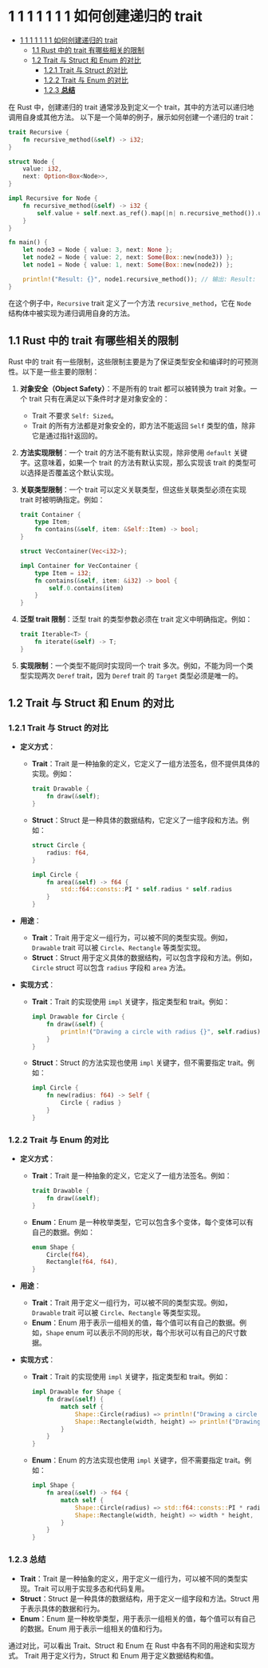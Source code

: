 # 1 1 1 1 1 1 1 如何创建递归的 trait

<!-- TOC START -->
- [1 1 1 1 1 1 1 如何创建递归的 trait](#1-1-1-1-1-1-1-如何创建递归的-trait)
  - [1.1 Rust 中的 trait 有哪些相关的限制](#rust-中的-trait-有哪些相关的限制)
  - [1.2 Trait 与 Struct 和 Enum 的对比](#trait-与-struct-和-enum-的对比)
    - [1.2.1 Trait 与 Struct 的对比](#trait-与-struct-的对比)
    - [1.2.2 Trait 与 Enum 的对比](#trait-与-enum-的对比)
    - [1.2.3 **总结**](#**总结**)
<!-- TOC END -->

在 Rust 中，创建递归的 trait 通常涉及到定义一个 trait，其中的方法可以递归地调用自身或其他方法。
以下是一个简单的例子，展示如何创建一个递归的 trait：

```rust
trait Recursive {
    fn recursive_method(&self) -> i32;
}

struct Node {
    value: i32,
    next: Option<Box<Node>>,
}

impl Recursive for Node {
    fn recursive_method(&self) -> i32 {
        self.value + self.next.as_ref().map(|n| n.recursive_method()).unwrap_or(0)
    }
}

fn main() {
    let node3 = Node { value: 3, next: None };
    let node2 = Node { value: 2, next: Some(Box::new(node3)) };
    let node1 = Node { value: 1, next: Some(Box::new(node2)) };

    println!("Result: {}", node1.recursive_method()); // 输出: Result: 6
}

```

在这个例子中，`Recursive` trait 定义了一个方法 `recursive_method`，它在 `Node` 结构体中被实现为递归调用自身的方法。

## 1.1 Rust 中的 trait 有哪些相关的限制

Rust 中的 trait 有一些限制，这些限制主要是为了保证类型安全和编译时的可预测性。以下是一些主要的限制：

1. **对象安全（Object Safety）**：不是所有的 trait 都可以被转换为 trait 对象。一个 trait 只有在满足以下条件时才是对象安全的：
   - Trait 不要求 `Self: Sized`。
   - Trait 的所有方法都是对象安全的，即方法不能返回 `Self` 类型的值，除非它是通过指针返回的。

2. **方法实现限制**：一个 trait 的方法不能有默认实现，除非使用 `default` 关键字。这意味着，如果一个 trait 的方法有默认实现，那么实现该 trait 的类型可以选择是否覆盖这个默认实现。

3. **关联类型限制**：一个 trait 可以定义关联类型，但这些关联类型必须在实现 trait 时被明确指定。例如：

   ```rust
   trait Container {
       type Item;
       fn contains(&self, item: &Self::Item) -> bool;
   }

   struct VecContainer(Vec<i32>);

   impl Container for VecContainer {
       type Item = i32;
       fn contains(&self, item: &i32) -> bool {
           self.0.contains(item)
       }
   }
   ```

4. **泛型 trait 限制**：泛型 trait 的类型参数必须在 trait 定义中明确指定。例如：

   ```rust
   trait Iterable<T> {
       fn iterate(&self) -> T;
   }
   ```

5. **实现限制**：一个类型不能同时实现同一个 trait 多次。例如，不能为同一个类型实现两次 `Deref` trait，因为 `Deref` trait 的 `Target` 类型必须是唯一的。

## 1.2 Trait 与 Struct 和 Enum 的对比

### 1.2.1 Trait 与 Struct 的对比

- **定义方式**：
  - **Trait**：Trait 是一种抽象的定义，它定义了一组方法签名，但不提供具体的实现。例如：

    ```rust
    trait Drawable {
        fn draw(&self);
    }
    ```

  - **Struct**：Struct 是一种具体的数据结构，它定义了一组字段和方法。例如：

    ```rust
    struct Circle {
        radius: f64,
    }

    impl Circle {
        fn area(&self) -> f64 {
            std::f64::consts::PI * self.radius * self.radius
        }
    }
    ```

- **用途**：
  - **Trait**：Trait 用于定义一组行为，可以被不同的类型实现。例如，`Drawable` trait 可以被 `Circle`、`Rectangle` 等类型实现。
  - **Struct**：Struct 用于定义具体的数据结构，可以包含字段和方法。例如，`Circle` struct 可以包含 `radius` 字段和 `area` 方法。

- **实现方式**：
  - **Trait**：Trait 的实现使用 `impl` 关键字，指定类型和 trait。例如：

    ```rust
    impl Drawable for Circle {
        fn draw(&self) {
            println!("Drawing a circle with radius {}", self.radius);
        }
    }
    ```

  - **Struct**：Struct 的方法实现也使用 `impl` 关键字，但不需要指定 trait。例如：

    ```rust
    impl Circle {
        fn new(radius: f64) -> Self {
            Circle { radius }
        }
    }
    ```

### 1.2.2 Trait 与 Enum 的对比

- **定义方式**：
  - **Trait**：Trait 是一种抽象的定义，它定义了一组方法签名。例如：

    ```rust
    trait Drawable {
        fn draw(&self);
    }
    ```

  - **Enum**：Enum 是一种枚举类型，它可以包含多个变体，每个变体可以有自己的数据。例如：

    ```rust
    enum Shape {
        Circle(f64),
        Rectangle(f64, f64),
    }
    ```

- **用途**：
  - **Trait**：Trait 用于定义一组行为，可以被不同的类型实现。例如，`Drawable` trait 可以被 `Circle`、`Rectangle` 等类型实现。
  - **Enum**：Enum 用于表示一组相关的值，每个值可以有自己的数据。例如，`Shape` enum 可以表示不同的形状，每个形状可以有自己的尺寸数据。

- **实现方式**：
  - **Trait**：Trait 的实现使用 `impl` 关键字，指定类型和 trait。例如：

    ```rust
    impl Drawable for Shape {
        fn draw(&self) {
            match self {
                Shape::Circle(radius) => println!("Drawing a circle with radius {}", radius),
                Shape::Rectangle(width, height) => println!("Drawing a rectangle with width {} and height {}", width, height),
            }
        }
    }
    ```

  - **Enum**：Enum 的方法实现也使用 `impl` 关键字，但不需要指定 trait。例如：

    ```rust
    impl Shape {
        fn area(&self) -> f64 {
            match self {
                Shape::Circle(radius) => std::f64::consts::PI * radius * radius,
                Shape::Rectangle(width, height) => width * height,
            }
        }
    }
    ```

### 1.2.3 **总结**

- **Trait**：Trait 是一种抽象的定义，用于定义一组行为，可以被不同的类型实现。Trait 可以用于实现多态和代码复用。
- **Struct**：Struct 是一种具体的数据结构，用于定义一组字段和方法。Struct 用于表示具体的数据和行为。
- **Enum**：Enum 是一种枚举类型，用于表示一组相关的值，每个值可以有自己的数据。Enum 用于表示一组相关的值和行为。

通过对比，可以看出 Trait、Struct 和 Enum 在 Rust 中各有不同的用途和实现方式。
Trait 用于定义行为，Struct 和 Enum 用于定义数据结构和值。
